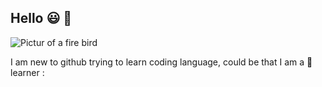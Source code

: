 ## Hello 😃 🍎
![Pictur of a fire bird](https://images.aiscribbles.com/dc421a0e287540d5954f129aabf73e77.png?v=804207)

I am new to github trying to learn coding language, could be that I am a 🐌 learner :

<!--
**ambi-eqn/ambi-eqn** is a ✨ _special_ ✨ repository because its `README.md` (this file) appears on your GitHub profile.

Here are some ideas to get you started:

- 🔭 I’m currently working on ...
- 🌱 I’m currently learning ...
- 👯 I’m looking to collaborate on ...
- 🤔 I’m looking for help with ...
- 💬 Ask me about ...
- 📫 How to reach me: ...
- 😄 Pronouns: ...
- ⚡ Fun fact: ...
-->
